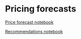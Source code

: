 # Pricing forecasts

[Price forecast notebook](https://nbviewer.org/github/andreicap/housing-ml/blob/main/price_forecast.ipynb)

[Recommendations notebook](https://nbviewer.org/github/andreicap/housing-ml/blob/main/recommendations.ipynb)

